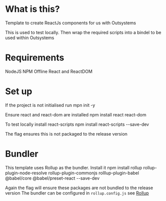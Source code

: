 # What is this?
Template to create ReactJs components for us with Outsystems

This is used to test locally. Then wrap the required scripts into a bindel to be used within Outsystems

# Requirements
NodeJS
NPM
Offline React and ReactDOM
# Set up
If the project is not initialised run 
    mpn init -y

Ensure react and react-dom are installed
    npm install react react-dom

To test locally install react-scripts
    npm install react-scripts --save-dev

The flag ensures this is not packaged to the release version

# Bundler
This template uses Rollup as the bundler. Install it
    npm install rollup rollup-plugin-node-resolve rollup-plugin-commonjs rolllup-plugin-babel @babel/core @babel/preset-react --save-dev

Again the flag will ensure these packages are not bundled to the release version
The bundler can be configured in `rollup.config.js` see [Rollup](https://rollupjs.org/configuration-options/ "Rollup configuration documentation")
